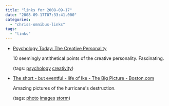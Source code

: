 ```yaml
---
title: "links for 2008-09-17"
date: "2008-09-17T07:33:41.000"
categories: 
  - "chriss-omnibus-links"
tags: 
  - "links"
---
```


- [Psychology Today: The Creative Personality](http://www.psychologytoday.com/articles/index.php?term=pto-19960701-000033&print=1)
    
    10 seemingly antithetical points of the creative personality. Fascinating.
    
    (tags: [psychology](http://delicious.com/hubbsc/psychology) [creativity](http://delicious.com/hubbsc/creativity))
    
- [The short - but eventful - life of Ike - The Big Picture - Boston.com](http://www.boston.com/bigpicture/2008/09/the_short_but_eventful_life_of.html)
    
    Amazing pictures of the hurricane's destruction.
    
    (tags: [photo](http://delicious.com/hubbsc/photo) [images](http://delicious.com/hubbsc/images) [storm](http://delicious.com/hubbsc/storm))
